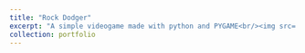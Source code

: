 ```yaml
---
title: "Rock Dodger"
excerpt: "A simple videogame made with python and PYGAME<br/><img src='/images/500x300.png'>"
collection: portfolio
---
```





